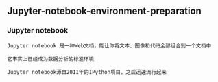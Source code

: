 ## Jupyter-notebook-environment-preparation

### Jupyter notebook

```bahs
Jupyter notebook 是一种Web文档，能让你将文本、图像和代码全部组合到一个文档中

它事实上已经成为数据分析的标准环境

Jupyter notebook源自2011年的IPython项目，之后迅速流行起来
```
